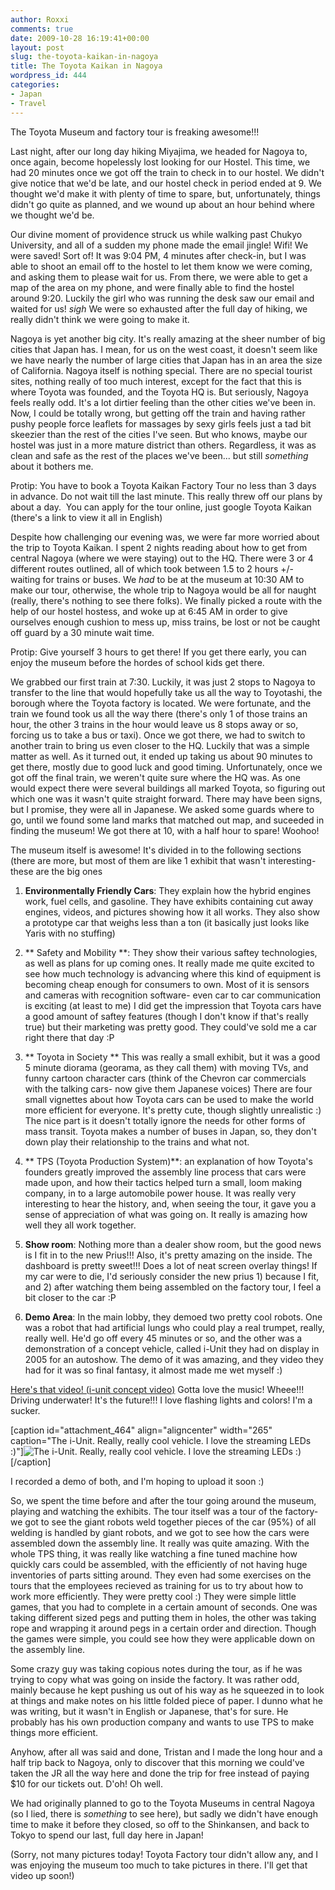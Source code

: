 ```yaml
---
author: Roxxi
comments: true
date: 2009-10-28 16:19:41+00:00
layout: post
slug: the-toyota-kaikan-in-nagoya
title: The Toyota Kaikan in Nagoya
wordpress_id: 444
categories:
- Japan
- Travel
---
```


The Toyota Museum and factory tour is freaking awesome!!!

Last night, after our long day hiking Miyajima, we headed for Nagoya to, once again, become hopelessly lost looking for our Hostel.  This time, we had 20 minutes once we got off the train to check in to our hostel.  We didn't give notice that we'd be late, and our hostel check in period ended at 9.  We thought we'd make it with plenty of time to spare, but, unfortunately, things didn't go quite as planned, and we wound up about an hour behind where we thought we'd be.

Our divine moment of providence struck us while walking past Chukyo University, and all of a sudden my phone made the email jingle! Wifi! We were saved! Sort of!  It was 9:04 PM, 4 minutes after check-in, but I was able to shoot an email off to the hostel to let them know we were coming, and asking them to please wait for us.  From there, we were able to get a map of the area on my phone, and were finally able to find the hostel around 9:20.  Luckily the girl who was running the desk saw our email and waited for us!  *sigh* We were so exhausted after the full day of hiking, we really didn't think we were going to make it.

Nagoya is yet another big city. It's really amazing at the sheer number of big cities that Japan has.  I mean, for us on the west coast, it doesn't seem like we have nearly the number of large cities that Japan has in an area the size of California.  Nagoya itself is nothing special. There are no special tourist sites, nothing really of too much interest, except for the fact that this is where Toyota was founded, and the Toyota HQ is.  But seriously, Nagoya feels really odd.  It's a lot dirtier feeling than the other cities we've been in.  Now, I could be totally wrong, but getting off the train and having rather pushy people force leaflets for massages by sexy girls feels just a tad bit skeezier than the rest of the cities I've seen.  But who knows, maybe our hostel was just in a more mature district than others.  Regardless, it was as clean and safe as the rest of the places we've been... but still *something* about it bothers me.

Protip: You have to book a Toyota Kaikan Factory Tour no less than 3 days in advance. Do not wait till the last minute. This really threw off our plans by about a day.  You can apply for the tour online, just google Toyota Kaikan (there's a link to view it all in English)

Despite how challenging our evening was, we were far more worried about the trip to Toyota Kaikan.  I spent 2 nights reading about how to get from central Nagoya (where we were staying) out to the HQ.  There were 3 or 4 different routes outlined, all of which took between 1.5 to 2 hours +/- waiting for trains or buses.  We *had* to be at the museum at 10:30 AM to make our tour, otherwise, the whole trip to Nagoya would be all for naught (really, there's nothing to see there folks).  We finally picked a route with the help of our hostel hostess, and woke up at 6:45 AM in order to give ourselves enough cushion to mess up, miss trains, be lost or not be caught off guard by a 30 minute wait time.

Protip: Give yourself 3 hours to get there! If you get there early, you can enjoy the museum before the hordes of school kids get there.

We grabbed our first train at 7:30. Luckily, it was just 2 stops to Nagoya to transfer to the line that would hopefully take us all the way to Toyotashi, the borough where the Toyota factory is located.  We were fortunate, and the train we found took us all the way there (there's only 1 of those trains an hour, the other 3 trains in the hour would leave us 8 stops away or so, forcing us to take a bus or taxi).  Once we got there, we had to switch to another train to bring us even closer to the HQ.  Luckily that was a simple matter as well.  As it turned out, it ended up taking us about 90 minutes to get there, mostly due to good luck and good timing. Unfortunately, once we got off the final train, we weren't quite sure where the HQ was.  As one would expect there were several buildings all marked Toyota, so figuring out which one was it wasn't quite straight forward.  There may have been signs, but I promise, they were all in Japanese.  We asked some guards where to go, until we found some land marks that matched out map, and suceeded in finding the museum! We got there at 10, with a half hour to spare! Woohoo!

The museum itself is awesome! It's divided in to the following sections (there are more, but most of them are like 1 exhibit that wasn't interesting- these are the big ones
  


  
  1. **Environmentally Friendly Cars**: They explain how the hybrid engines work, fuel cells, and gasoline. They have exhibits containing cut away engines, videos, and pictures showing how it all works. They also show a prototype car that weighs less than a ton (it basically just looks like Yaris with no stuffing)

  
  2. ** Safety and Mobility **: They show their various saftey technologies, as well as plans for up coming ones.  It really made me quite excited to see how much technology is advancing where this kind of equipment is becoming cheap enough for consumers to own. Most of it is sensors and cameras with recognition software- even car to car communication is exciting (at least to me) I did get the impression that Toyota cars have a good amount of saftey features (though I don't know if that's really true) but their marketing was pretty good. They could've sold me a car right there that day :P 

  
  3. ** Toyota in Society ** This was really a small exhibit, but it was a good 5 minute diorama (georama, as they call them) with moving TVs, and funny cartoon character cars (think of the Chevron car commercials with the talking cars- now give them Japanese voices)  There are four small vignettes about how Toyota cars can be used to make the world more efficient for everyone. It's pretty cute, though slightly unrealistic :) The nice part is it doesn't totally ignore the needs for other forms of mass transit.  Toyota makes a number of buses in Japan, so, they don't down play their relationship to the trains and what not. 

  
  4. ** TPS (Toyota Production System)**: an explanation of how Toyota's founders greatly improved the assembly line process that cars were made upon, and how their tactics helped turn a small, loom making company, in to a large automobile power house.  It was really very interesting to hear the history, and, when seeing the tour, it gave you a sense of appreciation of what was going on.  It really is amazing how well they all work together.

  
  5. **Show room**: Nothing more than a dealer show room, but the good news is I fit in to the new Prius!!! Also, it's pretty amazing on the inside. The dashboard is pretty sweet!!! Does a lot of neat screen overlay things!  If my car were to die, I'd seriously consider the new prius 1) because I fit, and 2) after watching them being assembled on the factory tour, I feel a bit closer to the car :P 

  
  6. **Demo Area**: In the main lobby, they demoed two pretty cool robots.  One was a robot that had artificial lungs who could play a real trumpet, really, really well. He'd go off every 45 minutes or so, and the other was a demonstration of a concept vehicle, called i-Unit they had on display in 2005 for an autoshow. The demo of it was amazing, and they video they had for it was so final fantasy, it almost made me wet myself :) 



[Here's that video! (i-unit concept video)](http://www2.toyota.co.jp/en/tech/p_mobility/i-unit/postshow_b.asx) Gotta love the music! Wheee!!! Driving underwater! It's the future!!! I love flashing lights and colors! I'm a sucker.
 
[caption id="attachment_464" align="aligncenter" width="265" caption="The i-Unit. Really, really cool vehicle. I love the streaming LEDs :)"]![The i-Unit. Really, really cool vehicle. I love the streaming LEDs :)](/img/2009/10/DSC_00011-265x400.jpg)[/caption]

I recorded a demo of both, and I'm hoping to upload it soon :)

So, we spent the time before and after the tour going around the museum, playing and watching the exhibits.  The tour itself was a tour of the factory- we got to see the giant robots weld together pieces of the car (95%) of all welding is handled by giant robots, and we got to see how the cars were assembled down the assembly line.  It really was quite amazing.  With the whole TPS thing, it was really like watching a fine tuned machine how quickly cars could be assembled, with the efficiently of not having huge inventories of parts sitting around.  They even had some exercises on the tours that the employees recieved as training for us to try about how to work more efficiently. They were pretty cool :)  They were simple little games, that you had to complete in a certain amount of seconds.  One was taking different sized pegs and putting them in holes, the other was taking rope and wrapping it around pegs in a certain order and direction.  Though the games were simple, you could see how they were applicable down on the assembly line.

Some crazy guy was taking copious notes during the tour, as if he was trying to copy what was going on inside the factory.  It was rather odd, mainly because he kept pushing us out of his way as he squeezed in to look at things and make notes on his little folded piece of paper.  I dunno what he was writing, but it wasn't in English or Japanese, that's for sure.  He probably has his own production company and wants to use TPS to make things more efficient.
  
Anyhow, after all was said and done, Tristan and I made the long hour and a half trip back to Nagoya, only to discover that this morning we could've taken the JR all the way here and done the trip for free instead of paying $10 for our tickets out. D'oh!  Oh well.

We had originally planned to go to the Toyota Museums in central Nagoya (so I lied, there is *something* to see here), but sadly we didn't have enough time to make it before they closed, so off to the Shinkansen, and back to Tokyo to spend our last, full day here in Japan!

(Sorry, not many pictures today! Toyota Factory tour didn't allow any, and I was enjoying the museum too much to take pictures in there.  I'll get that video up soon!)
